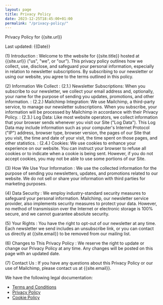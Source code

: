 ```yaml
---
layout: page
title: Privacy Policy
date: 2023-12-25T18:45:00+01:00
permalink: "/privacy-policy/"
---
```

Privacy Policy for {{site.url}}

Last updated: {{Date}} 

(1) Introduction
: Welcome to tthe website for {{site.title}} hosted at {{site.url}} ("us", "we", or "our"). This privacy policy outlines how we collect, use, disclose, and safeguard your personal information, especially in relation to newsletter subscriptions. By subscribing to our newsletter or using our website, you agree to the terms outlined in this policy.

(2) Information We Collect
: (2.1.) Newsletter Subscriptions: When you subscribe to our newsletter, we collect your email address and, optionally, your name for the purpose of sending you updates, promotions, and other information.
: (2.2.) Mailchimp Integration: We use Mailchimp, a third-party service, to manage our newsletter subscriptions. When you subscribe, your information will be processed by Mailchimp in accordance with their Privacy Policy.
: (2.3.) Log Data: Like most website operators, we collect information that your browser sends whenever you visit our Site ("Log Data"). This Log Data may include information such as your computer's Internet Protocol ("IP") address, browser type, browser version, the pages of our Site that you visit, the time and date of your visit, the time spent on those pages, and other statistics.
: (2.4.) Cookies: We use cookies to enhance your experience on our website. You can instruct your browser to refuse all cookies or to indicate when a cookie is being sent. However, if you do not accept cookies, you may not be able to use some portions of our Site.

(3) How We Use Your Information
: We use the collected information for the purpose of sending you newsletters, updates, and promotions related to our website. We do not sell or share your information with third parties for marketing purposes.

(4) Data Security
: We employ industry-standard security measures to safeguard your personal information. Mailchimp, our newsletter service provider, also implements security measures to protect your data. However, no method of transmission over the Internet or electronic storage is 100% secure, and we cannot guarantee absolute security.

(5) Your Rights
: You have the right to opt-out of our newsletter at any time. Each newsletter we send includes an unsubscribe link, or you can contact us directly at {{site.email}} to be removed from our mailing list.

(6) Changes to This Privacy Policy
: We reserve the right to update or change our Privacy Policy at any time. Any changes will be posted on this page with an updated date.

(7) Contact Us
: If you have any questions about this Privacy Policy or our use of Mailchimp, please contact us at {{site.email}}.

We have the following legal documentation:
- [Terms and Conditions](/terms-and-conditions/)
- [Privacy Policy](/privacy-policy/)
- [Cookie Policy](/cookies-policy/)